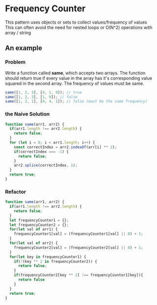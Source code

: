 # Frequency Counter

This pattern uses objects or sets to collect values/frequency of values   
This can often avoid the need for nested loops or O(N^2) operations with array / string

## An example

### Problem
Write a function called **same**, which accepts two arrays. The function should return true if every value in the array has it's corresponding value
squared in the second array. The frequency of values must be same.
```js
same([1, 2, 3], [4, 1, 9]); // true
same([1, 2, 3], [1, 9]); // false
same([1, 2, 1], [4, 4, 1]); // false (must be the same frequency)
```

### the Naive Solution
```js
function same(arr1, arr2) {
  if(arr1.length !== arr2.length) {
    return false;
  }
  for (let i = 0; i < arr1.length; i++) {
    const correctIndex = arr2.indexOf(arr[i] ** 2);
    if(correctIndex === -1) {
      return false;
    }
    arr2.splice(correctIndex, 1);
  }
  return true;
}
```

### Refactor 
```js
function same(arr1, arr2) {
  if(arr1.length !== arr2.length) {
    return false;
  }
  let frequencyCounter1 = {};
  let frequencyCounter2 = {};
  for(let val of arr1) {
    frequencyCounter1[val] = (frequencyCounter1[val] || 0) + 1;
  }
  for(let val of arr2) {
    frequencyCounter2[val] = (frequencyCounter2[val] || 0) + 1;
  }
  for(let key in frequencyCounter1) {
    if(!(key ** 2 in frequencyCounter2)) {
      return false;
    }
    if(frequencyCounter2[key ** 2] !== frequencyCounter1[key]){
      return false
    }
  }
  return true;
}
```
